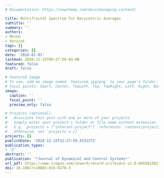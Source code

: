 ```yaml
---
# Documentation: https://wowchemy.com/docs/managing-content/

title: Multifractal Spectrum for Barycentric Averages
subtitle: ''
summary: ''
authors:
- Mesón
- Vericat
tags: []
categories: []
date: '2016-01-01'
lastmod: 2020-12-15T09:27:59-03:00
featured: false
draft: false

# Featured image
# To use, add an image named `featured.jpg/png` to your page's folder.
# Focal points: Smart, Center, TopLeft, Top, TopRight, Left, Right, BottomLeft, Bottom, BottomRight.
image:
  caption: ''
  focal_point: ''
  preview_only: false

# Projects (optional).
#   Associate this post with one or more of your projects.
#   Simply enter your project's folder or file name without extension.
#   E.g. `projects = ["internal-project"]` references `content/project/deep-learning/index.md`.
#   Otherwise, set `projects = []`.
projects: []
publishDate: '2020-12-15T12:27:59.433137Z'
publication_types:
- '2'
abstract: ''
publication: '*Journal of Dynamical and Control Systems*'
url_pdf: https://www.scopus.com/inward/record.uri?eid=2-s2.0-84928150271&doi=10.1007%2fs10883-015-9278-3&partnerID=40&md5=f15265a55a750aa31d8ba58ea765bac1
doi: 10.1007/s10883-015-9278-3
---
```

